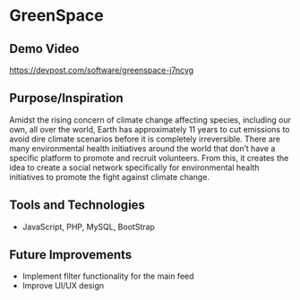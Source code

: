 # GreenSpace

## Demo Video
https://devpost.com/software/greenspace-j7ncyg

## Purpose/Inspiration
Amidst the rising concern of climate change affecting species, including our own, all over the world, Earth has approximately 11 years to cut emissions to avoid dire climate scenarios before it is completely irreversible. There are many environmental health initiatives around the world that don’t have a specific platform to promote and recruit volunteers. From this, it creates the idea to create a social network specifically for environmental health initiatives to promote the fight against climate change.

## Tools and Technologies
- JavaScript, PHP, MySQL, BootStrap

## Future Improvements
- Implement filter functionality for the main feed
- Improve UI/UX design